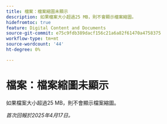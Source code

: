 ```yaml
---
title: 檔案：檔案縮圖未顯示
description: 如果檔案大小超過25 MB，則不會顯示檔案縮圖。
hidefromtoc: true
feature: Digital Content and Documents
source-git-commit: e75c9fdb389dacf156c21a6a82f61470a4758375
workflow-type: tm+mt
source-wordcount: '44'
ht-degree: 0%

---
```



# 檔案：檔案縮圖未顯示

如果檔案大小超過25 MB，則不會顯示檔案縮圖。

_首次回報於2025年4月17日。_
